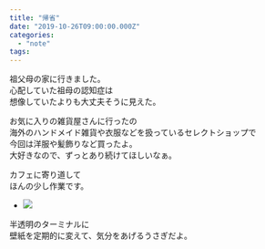 ```yaml
---
title: "帰省"
date: "2019-10-26T09:00:00.000Z"
categories: 
  - "note"
tags: 
---
```


祖父母の家に行きました。  
心配していた祖母の認知症は  
想像していたよりも大丈夫そうに見えた。

お気に入りの雑貨屋さんに行ったの  
海外のハンドメイド雑貨や衣服などを扱っているセレクトショップで  
今回は洋服や髪飾りなど買ったよ。  
大好きなので、ずっとあり続けてほしいなぁ。

カフェに寄り道して  
ほんの少し作業です。

- ![](http://wp.suwa3.me/wp-content/uploads/2019/10/2019-10-26-15-27-333091968133676829374.jpg?w=1024)
    

半透明のターミナルに  
壁紙を定期的に変えて、気分をあげるうさぎだよ。

